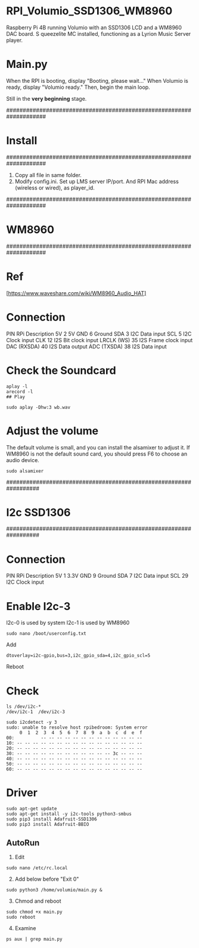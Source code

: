 # RPI_Volumio_SSD1306_WM8960
Raspberry Pi 4B running Volumio with an SSD1306 LCD and a WM8960 DAC board. S
queezelite MC installed, functioning as a Lyrion Music Server player.

# Main.py
When the RPI is booting, display "Booting, please wait..."
When Volumio is ready, display "Volumio ready."
Then, begin the main loop.

Still in the **very beginning** stage.

####################################################################
# Install
####################################################################
1. Copy all file in same folder.
2. Modify config.ini. Set up LMS server IP/port. And RPI Mac address (wireless or wired), as player_id.

   

####################################################################
# WM8960
####################################################################
# Ref
[https://www.waveshare.com/wiki/WM8960_Audio_HAT]

# Connection
PIN             RPi     Description
5V              2       5V
GND             6       Ground
SDA             3       I2C Data input
SCL             5       I2C Clock input
CLK             12      I2S Bit clock input
LRCLK (WS)      35      I2S Frame clock input
DAC (RXSDA)     40      I2S Data output
ADC (TXSDA)     38      I2S Data input

# Check the Soundcard
```
aplay -l
arecord -l
## Play
```

```
sudo aplay -Dhw:3 wb.wav
```

# Adjust the volume
The default volume is small, and you can install the alsamixer to adjust it.
If WM8960 is not the default sound card, you should press F6 to choose an audio device.

```
sudo alsamixer
```


##################################################################
# I2c SSD1306
##################################################################
# Connection
PIN             RPi     Description
5V              1       3.3V
GND             9       Ground
SDA             7       I2C Data input
SCL             29      I2C Clock input


# Enable I2c-3
I2c-0 is used by system
I2c-1 is used by WM8960

```
sudo nano /boot/userconfig.txt
```

Add
```
dtoverlay=i2c-gpio,bus=3,i2c_gpio_sda=4,i2c_gpio_scl=5
```

Reboot

# Check
```
ls /dev/i2c-*
/dev/i2c-1  /dev/i2c-3
```
```
sudo i2cdetect -y 3
sudo: unable to resolve host rpibedroom: System error
     0  1  2  3  4  5  6  7  8  9  a  b  c  d  e  f
00:          -- -- -- -- -- -- -- -- -- -- -- -- -- 
10: -- -- -- -- -- -- -- -- -- -- -- -- -- -- -- -- 
20: -- -- -- -- -- -- -- -- -- -- -- -- -- -- -- -- 
30: -- -- -- -- -- -- -- -- -- -- -- -- 3c -- -- -- 
40: -- -- -- -- -- -- -- -- -- -- -- -- -- -- -- -- 
50: -- -- -- -- -- -- -- -- -- -- -- -- -- -- -- -- 
60: -- -- -- -- -- -- -- -- -- -- -- -- -- -- -- -- 

```

# Driver
```
sudo apt-get update
sudo apt-get install -y i2c-tools python3-smbus
sudo pip3 install Adafruit-SSD1306
sudo pip3 install Adafruit-BBIO
```


## AutoRun
1. Edit
```
sudo nano /etc/rc.local
```

2. Add below before "Exit 0"
```
sudo python3 /home/volumio/main.py &
```

3. Chmod and reboot
```
sudo chmod +x main.py 
sudo reboot
```

4. Examine
```
ps aux | grep main.py
```
